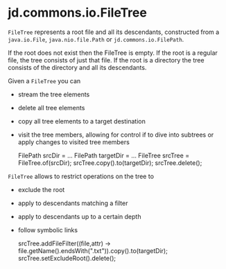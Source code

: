 # jd.commons.io.FileTree

`FileTree` represents a root file and all its descendants, constructed from a `java.io.File`, `java.nio.file.Path` or `jd.commons.io.FilePath`.

If the root does not exist then the FileTree is empty. If the root is a regular file, the tree consists of just that file. If the root is a directory the tree consists of the directory and all its descendants.

Given a `FileTree` you can 
- stream the tree elements
- delete all tree elements
- copy all tree elements to a target destination
- visit the tree members, allowing for control if to dive into subtrees or apply changes to visited tree members

	FilePath srcDir = ...
	FilePath targetDir = ...
	FileTree srcTree = FileTree.of(srcDir);
	srcTree.copy().to(targetDir);
	srcTree.delete();
	
`FileTree` allows to restrict operations on the tree to
- exclude the root
- apply to descendants matching a filter
- apply to descendants up to a certain depth
- follow symbolic links

    srcTree.addFileFilter((file,attr) -> file.getName().endsWith(".txt")).copy().to(targetDir);
    srcTree.setExcludeRoot().delete();






